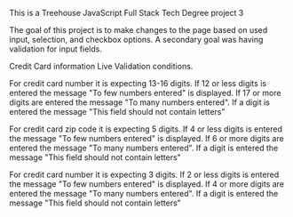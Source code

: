 This is a Treehouse JavaScript Full Stack Tech Degree project 3

The goal of this project is to make changes to the page based on used input, selection, and checkbox options. A secondary goal was having validation for input fields.

Credit Card information Live Validation conditions.

For credit card number it is expecting 13-16 digits.
If 12 or less digits is entered the message "To few numbers entered" is displayed.
If 17 or more digits are entered the message "To many numbers entered".
If a digit is entered the message "This field should not contain letters"

For credit card zip code it is expecting 5 digits.
If 4 or less digits is entered the message "To few numbers entered" is displayed.
If 6 or more digits are entered the message "To many numbers entered".
If a digit is entered the message "This field should not contain letters"

For credit card number it is expecting 3 digits.
If 2 or less digits is entered the message "To few numbers entered" is displayed.
If 4 or more digits are entered the message "To many numbers entered".
If a digit is entered the message "This field should not contain letters"
